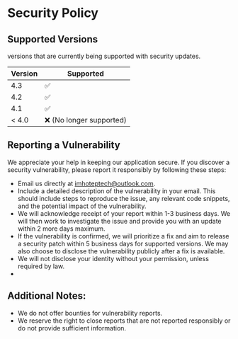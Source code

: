 # Security Policy

## Supported Versions

versions that are currently being supported with security updates.

| Version | Supported          |
| ------- | ------------------ |
| 4.3   | :white_check_mark: |
| 4.2   | :white_check_mark: |
| 4.1   | :white_check_mark: |
| < 4.0   | :x:   (No longer supported)|

## Reporting a Vulnerability
We appreciate your help in keeping our application secure. If you discover a security vulnerability, please report it responsibly by following these steps:

- Email us directly at imhoteptech@outlook.com.
- Include a detailed description of the vulnerability in your email. This should include steps to reproduce the issue, any relevant code snippets, and the potential impact of the vulnerability.
- We will acknowledge receipt of your report within 1-3 business days. We will then work to investigate the issue and provide you with an update within 2 more days maximum.
- If the vulnerability is confirmed, we will prioritize a fix and aim to release a security patch within 5 business days for supported versions.  We may also choose to disclose the vulnerability publicly after a fix is available.
- We will not disclose your identity without your permission, unless required by law.
- 
## Additional Notes:

- We do not offer bounties for vulnerability reports.
- We reserve the right to close reports that are not reported responsibly or do not provide sufficient information.
